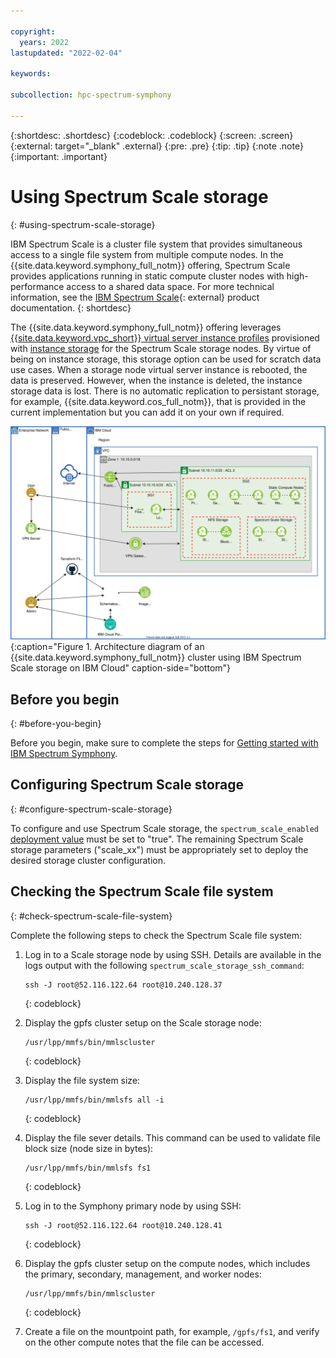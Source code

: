 ```yaml
---

copyright:
  years: 2022
lastupdated: "2022-02-04"

keywords: 

subcollection: hpc-spectrum-symphony

---
```


{:shortdesc: .shortdesc}
{:codeblock: .codeblock}
{:screen: .screen}
{:external: target="_blank" .external}
{:pre: .pre}
{:tip: .tip}
{:note .note}
{:important: .important}

# Using Spectrum Scale storage
{: #using-spectrum-scale-storage}

IBM Spectrum Scale is a cluster file system that provides simultaneous access to a single file system from multiple compute nodes. In the {{site.data.keyword.symphony_full_notm}} offering, Spectrum Scale provides applications running in static compute cluster nodes with high-performance access to a shared data space. For more technical information, see the [IBM Spectrum Scale](https://www.ibm.com/docs/en/spectrum-scale/5.1.2){: external} product documentation. 
{: shortdesc}

The {{site.data.keyword.symphony_full_notm}} offering leverages [{{site.data.keyword.vpc_short}} virtual server instance profiles](/docs/vpc?topic=vpc-profiles&interface=ui) provisioned with [instance storage](/docs/vpc?topic=vpc-instance-storage) for the Spectrum Scale storage nodes. By virtue of being on instance storage, this storage option can be used for scratch data use cases. When a storage node virtual server instance is rebooted, the data is preserved. However, when the instance is deleted, the instance storage data is lost. There is no automatic replication to persistant storage, for example, {{site.data.keyword.cos_full_notm}}, that is provided in the current implementation but you can add it on your own if required.

![Architecture diagram](images/hpccluster_sym_scale_architecture.svg){:caption="Figure 1. Architecture diagram of an {{site.data.keyword.symphony_full_notm}} cluster using IBM Spectrum Scale storage on IBM Cloud" caption-side="bottom"}

## Before you begin
{: #before-you-begin}

Before you begin, make sure to complete the steps for [Getting started with IBM Spectrum Symphony](/docs/hpc-spectrum-symphony?topic=hpc-spectrum-symphony-getting-started-tutorial).

## Configuring Spectrum Scale storage
{: #configure-spectrum-scale-storage}

To configure and use Spectrum Scale storage, the `spectrum_scale_enabled` [deployment value](/docs/hpc-spectrum-symphony?topic=hpc-spectrum-symphony-deployment-values) must be set to "true". The remaining Spectrum Scale storage parameters ("scale_xx") must be appropriately set to deploy the desired storage cluster configuration. 

## Checking the Spectrum Scale file system
{: #check-spectrum-scale-file-system}

Complete the following steps to check the Spectrum Scale file system:

1. Log in to a Scale storage node by using SSH. Details are available in the logs output with the following `spectrum_scale_storage_ssh_command`: 

    ```
    ssh -J root@52.116.122.64 root@10.240.128.37
    ```
    {: codeblock}

2. Display the gpfs cluster setup on the Scale storage node:

    ```
    /usr/lpp/mmfs/bin/mmlscluster
    ```
    {: codeblock}

3. Display the file system size:

    ```
    /usr/lpp/mmfs/bin/mmlsfs all -i
    ```
    {: codeblock}

4. Display the file sever details. This command can be used to validate file block size (node size in bytes):

    ```
    /usr/lpp/mmfs/bin/mmlsfs fs1
    ```
    {: codeblock}

5. Log in to the Symphony primary node by using SSH:

    ```
    ssh -J root@52.116.122.64 root@10.240.128.41
    ```
    {: codeblock}

6. Display the gpfs cluster setup on the compute nodes, which includes the primary, secondary, management, and worker nodes:

    ```
    /usr/lpp/mmfs/bin/mmlscluster
    ```
    {: codeblock}

7. Create a file on the mountpoint path, for example, `/gpfs/fs1`, and verify on the other compute notes that the file can be accessed.